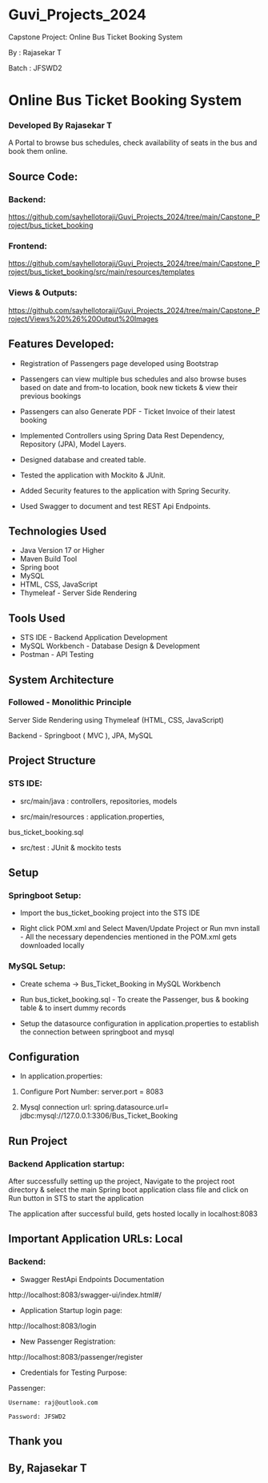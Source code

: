 # Guvi_Projects_2024

Capstone Project: Online Bus Ticket Booking System


By	: Rajasekar T

Batch 	: JFSWD2



# Online Bus Ticket Booking System
### Developed By Rajasekar T

A Portal to browse bus schedules, check availability of seats in the bus and book them online. 

## Source Code:

### Backend: 

https://github.com/sayhellotoraji/Guvi_Projects_2024/tree/main/Capstone_Project/bus_ticket_booking


### Frontend: 

https://github.com/sayhellotoraji/Guvi_Projects_2024/tree/main/Capstone_Project/bus_ticket_booking/src/main/resources/templates

### Views & Outputs: 

https://github.com/sayhellotoraji/Guvi_Projects_2024/tree/main/Capstone_Project/Views%20%26%20Output%20Images



## Features Developed:

* Registration of Passengers page developed using Bootstrap

* Passengers can view multiple bus schedules and also browse buses based on date and from-to location, book new tickets & view their previous bookings 

* Passengers can also Generate PDF - Ticket Invoice of their latest booking

* Implemented Controllers using Spring Data Rest Dependency, Repository (JPA), Model Layers.

* Designed database and created table.

* Tested the application with Mockito & JUnit.

* Added Security features to the application with Spring Security.

* Used Swagger to document and test REST Api Endpoints.
 

## Technologies Used

* Java Version 17 or Higher
* Maven Build Tool
* Spring boot
* MySQL
* HTML, CSS, JavaScript
* Thymeleaf - Server Side Rendering


## Tools Used

* STS IDE - Backend Application Development
* MySQL Workbench - Database Design & Development
* Postman - API Testing


## System Architecture

### Followed - Monolithic Principle 

Server Side Rendering using Thymeleaf (HTML, CSS, JavaScript)

Backend  - Springboot ( MVC ), JPA, MySQL


## Project Structure

### STS IDE: 
* src/main/java : 
controllers, repositories, models 

* src/main/resources :
application.properties, 

bus_ticket_booking.sql

* src/test : JUnit & mockito tests


## Setup 

### Springboot Setup:
* Import the bus_ticket_booking project into the STS IDE

* Right click POM.xml and Select Maven/Update Project or Run mvn install - All the necessary dependencies mentioned in the POM.xml gets downloaded locally 

### MySQL Setup:

* Create schema -> Bus_Ticket_Booking in MySQL Workbench

* Run bus_ticket_booking.sql - To create the Passenger, bus & booking table & to insert dummy records

* Setup the datasource configuration in application.properties to establish the connection between springboot and mysql


## Configuration 

* In application.properties:

1. Configure Port Number:
server.port = 8083

2. Mysql connection url: 
spring.datasource.url= jdbc:mysql://127.0.0.1:3306/Bus_Ticket_Booking



## Run Project

### Backend Application startup:

After successfully setting up the project, Navigate to the project root directory & select the main Spring boot application class file and click on Run button in STS to start the application

The application after successful build, gets hosted locally in localhost:8083


## Important Application URLs: Local

### Backend:
* Swagger RestApi Endpoints Documentation 

http://localhost:8083/swagger-ui/index.html#/ 

* Application Startup login page:

http://localhost:8083/login

* New Passenger Registration:

http://localhost:8083/passenger/register


* Credentials for Testing Purpose:

Passenger:

    Username: raj@outlook.com

    Password: JFSWD2


## Thank you
## By, Rajasekar T
